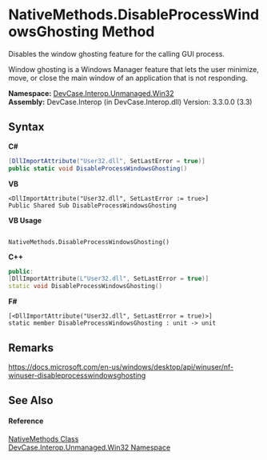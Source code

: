 # NativeMethods.DisableProcessWindowsGhosting Method 
 

Disables the window ghosting feature for the calling GUI process. 

 Window ghosting is a Windows Manager feature that lets the user minimize, move, or close the main window of an application that is not responding.

**Namespace:**&nbsp;<a href="N_DevCase_Interop_Unmanaged_Win32">DevCase.Interop.Unmanaged.Win32</a><br />**Assembly:**&nbsp;DevCase.Interop (in DevCase.Interop.dll) Version: 3.3.0.0 (3.3)

## Syntax

**C#**<br />
``` C#
[DllImportAttribute("User32.dll", SetLastError = true)]
public static void DisableProcessWindowsGhosting()
```

**VB**<br />
``` VB
<DllImportAttribute("User32.dll", SetLastError := true>]
Public Shared Sub DisableProcessWindowsGhosting
```

**VB Usage**<br />
``` VB Usage

NativeMethods.DisableProcessWindowsGhosting()
```

**C++**<br />
``` C++
public:
[DllImportAttribute(L"User32.dll", SetLastError = true)]
static void DisableProcessWindowsGhosting()
```

**F#**<br />
``` F#
[<DllImportAttribute("User32.dll", SetLastError = true)>]
static member DisableProcessWindowsGhosting : unit -> unit 

```


## Remarks
<a href="https://docs.microsoft.com/en-us/windows/desktop/api/winuser/nf-winuser-disableprocesswindowsghosting" target="_blank">https://docs.microsoft.com/en-us/windows/desktop/api/winuser/nf-winuser-disableprocesswindowsghosting</a>

## See Also


#### Reference
<a href="T_DevCase_Interop_Unmanaged_Win32_NativeMethods">NativeMethods Class</a><br /><a href="N_DevCase_Interop_Unmanaged_Win32">DevCase.Interop.Unmanaged.Win32 Namespace</a><br />